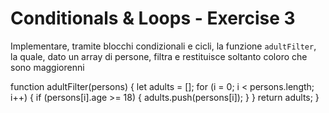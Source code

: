 # Conditionals & Loops - Exercise 3
Implementare, tramite blocchi condizionali e cicli, la funzione `adultFilter`, la quale, dato un array di persone, filtra e restituisce soltanto coloro che sono maggiorenni

function adultFilter(persons) {
  let adults = [];
  for (i = 0; i < persons.length; i++) {
    if (persons[i].age >= 18) {
      adults.push(persons[i]);
    }
  }
  return adults;
}